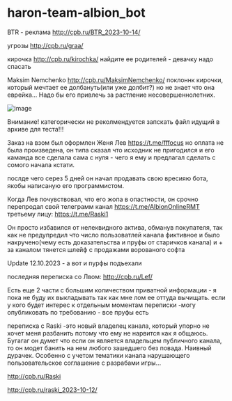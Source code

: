 # haron-team-albion_bot
BTR - реклама http://cpb.ru/BTR_2023-10-14/

угрозы http://cpb.ru/graa/

кирочка http://cpb.ru/kirochka/ найдите ее родителей - девачку надо спасать

Maksim Nemchenko http://cpb.ru/MaksimNemchenko/ поклоннк кирочки, который мечтает ее долбануть(или уже долбит?) но не знает что она еврейка... Надо бы его привлечь за растление несовершеннолетних.


![image](https://github.com/vlaskinarita/haron-team-albion_bot/assets/120003563/89c1661c-42a7-4793-a4d4-568925711054)

Внимание! категорически не реколмендуется запскать файл идущий в архиве для теста!!!

Заказ на взом был оформлен  Женя Лев https://t.me/fffocus но оплата не была произведена, он типа сказал что исходник не пригодился и его каманда все сделала сама с нуля - чего я ему и предлагал сделать с сомого начала кстати.

послде чего серез 5 дней он начал продавать свою вресияю бота, якобы написаную его программистом.

Когда Лев почувствовал, что его жопа в опастности, он срочно перепродал свой телеграмм канал https://t.me/AlbionOnlineRMT третьему лицу: https://t.me/Raski1

Он просто избавился от нелеквидного актива, обманув покупателя, так как не предупредил что число пользоватлей канала фиктивное и было накручено(чему есть доказательства и пруфы от старичков канала) 
и + за каналом тянется шлейф с продажами ворованого софта

Update 12.10.2023 - а вот и пурфы подъехали

последняя переписка со Лвом: http://cpb.ru/Lef/

Есть еще 2 части с большим количеством приватной информации - я пока не буду их выкладывать так как мне лом ее оттуда вычищать.
если у кого будет интерес к отдельным моментам переписки  -могу опубликовать по требованию - все пруфы есть

переписка с Raski  -это новый владелец канала, который упорно не хочет меня разбанить потому что ему не нарвится как я общаюсь. 
Бугагаг он думет что если он является владельцем публичного канала, то он модет банить на нем любого зашедшего без повада.
Наивный дурачек. Особенно с учетом тематики канала нарушающего пользовательское соглашение с разрабами игры...

http://cpb.ru/Raski

http://cpb.ru/raski_2023-10-12/
